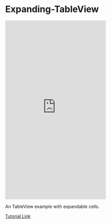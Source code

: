 # Expanding-TableView

<iframe src='https://gfycat.com/ifr/MadeupShortFirefly' frameborder='0' scrolling='no' width='320' height='570' allowfullscreen></iframe>

An TableView example with expandable cells.

[Tutorial Link](www.codebasecamp.com/2016/12/02/Expandable-TableView/)

